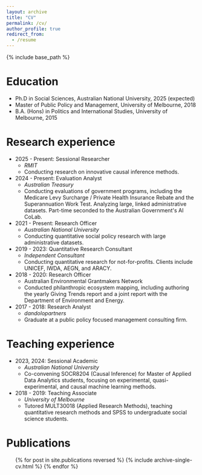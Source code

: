```yaml
---
layout: archive
title: "CV"
permalink: /cv/
author_profile: true
redirect_from:
  - /resume
---
```


{% include base_path %}

Education
======
* Ph.D in Social Sciences, Australian National University, 2025 (expected)
* Master of Public Policy and Management, University of Melbourne, 2018
* B.A. (Hons) in Politics and International Studies, University of Melbourne, 2015

Research experience
======
* 2025 - Present: Sessional Researcher
  * _RMIT_
  * Conducting research on innovative causal inference methods.
* 2024 - Present: Evaluation Analyst
  * _Australian Treasury_
  * Conducting evaluations of government programs, including the Medicare Levy Surcharge / Private Health Insurance Rebate and the Superannuation Work Test. Analyzing large, linked administrative datasets. Part-time seconded to the Australian Government's AI CoLab.
* 2021 - Present: Research Officer
  * _Australian National University_
  * Conducting quantitative social policy research with large administrative datasets.
* 2019 - 2023: Quantitative Research Consultant
    * _Independent Consultant_
    * Conducting quantitative research for not-for-profits. Clients include UNICEF, IWDA, AEGN, and ARACY.
* 2018 - 2020: Research Officer
  * Australian Environmental Grantmakers Network
  * Conducted philanthropic ecosystem mapping, including authoring the yearly Giving Trends report and a joint report with the Department of Environment and Energy.
* 2017 - 2018: Research Analyst
  * _dandolopartners_
  * Graduate at a public policy focused management consulting firm.

Teaching experience
======
* 2023, 2024: Sessional Academic
  * _Australian National University_
  * Co-convening SOCR8204 (Causal Inference) for Master of Applied Data Analytics students, focusing on experimental, quasi-experimental, and causal machine learning methods.
* 2018 - 2019: Teaching Associate
  * _University of Melbourne_
  * Tutored MULT30018 (Applied Research Methods), teaching quantitative research methods and SPSS to undergraduate social science students.
  
[//]: # (Skills)

[//]: # (======)

[//]: # (* Statistical programming)

[//]: # (  * R)

[//]: # (  * Python)

[//]: # (  * SPSS)

[//]: # (* Skill 2)

[//]: # (  * Sub-skill 2.1)

[//]: # (  * Sub-skill 2.2)

[//]: # (  * Sub-skill 2.3)

[//]: # (* Skill 3)

Publications
======
  <ul>{% for post in site.publications reversed %}
    {% include archive-single-cv.html %}
  {% endfor %}</ul>
  
[//]: # (Talks)

[//]: # (======)

[//]: # (  <ul>{% for post in site.talks reversed %})

[//]: # (    {% include archive-single-talk-cv.html  %})

[//]: # (  {% endfor %}</ul>)
  
[//]: # (Teaching)

[//]: # (======)

[//]: # (  <ul>{% for post in site.teaching reversed %})

[//]: # (    {% include archive-single-cv.html %})

[//]: # (  {% endfor %}</ul>)